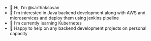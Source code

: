 - 👋 Hi, I’m @sarthaksovan
- 👀 I’m interested in Java backend development along with AWS and microservices and deploy them using jenkins pipeline
- 🌱 I’m currently learning Kubernetes
- 💞️ Happy to help on any backend development projects on personal capacity


<!---
sarthaksovan/sarthaksovan is a ✨ special ✨ repository because its `README.md` (this file) appears on your GitHub profile.
You can click the Preview link to take a look at your changes.
--->
